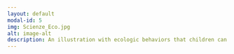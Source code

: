 ```yaml
---
layout: default
modal-id: 5
img: Scienze_Eco.jpg
alt: image-alt
description: An illustration with ecologic behaviors that children can refer to in their day-to-day lives
---
```


